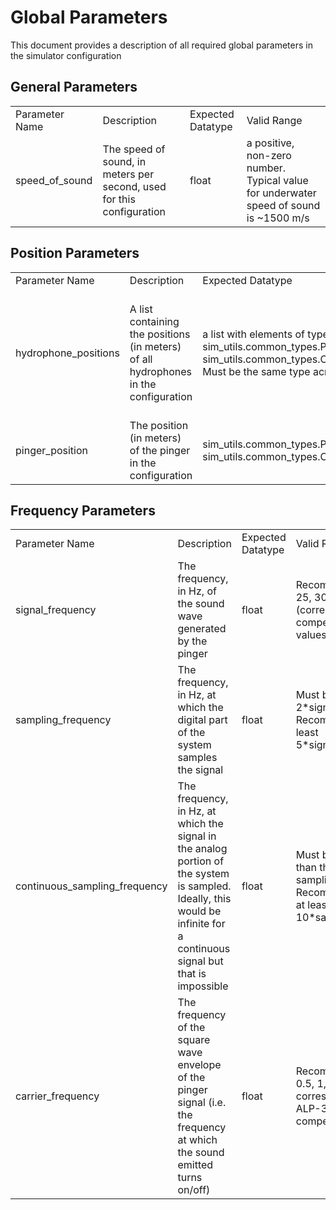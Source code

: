 # Global Parameters
This document provides a description of all required global parameters in the simulator configuration

## General Parameters
<table width="1000">
  <tr>
    <td> Parameter Name </td>
    <td> Description </td>
    <td> Expected Datatype </td>
    <td> Valid Range </td>
  </tr>
  <tr>
    <td> speed_of_sound </td>
    <td> The speed of sound, in meters per second, used for this configuration </td>
    <td> float </td>
    <td> a positive, non-zero number. Typical value for underwater speed of sound is ~1500 m/s </td>
  </tr>
</table>

## Position Parameters
<table width="1000">
  <tr>
    <td> Parameter Name </td>
    <td> Description </td>
    <td> Expected Datatype </td>
    <td> Valid Range </td>
  </tr>
  <tr>
  <tr>
    <td> hydrophone_positions </td>
    <td> A list containing the positions (in meters) of all hydrophones in the configuration </td>
    <td> a list with elements of type sim_utils.common_types.PolarPosition or sim_utils.common_types.CartesianPosition. Must be the same type across all elements </td>
    <td> The zeroth element of the list must be the origin (<code>PolarPosition(0,0,0)</code> or <code>CartesianPosition(0,0,0)</code>). The rest must be at a eucledian distance from the origin of no more than speed_of_sound/signal_frequency. The list must have at least 4 elements </td>
  </tr>
  <tr>
    <td> pinger_position </td>
    <td> The position (in meters) of the pinger in the configuration </td>
    <td> sim_utils.common_types.PolarPosition or sim_utils.common_types.CartesianPosition </td>
    <td> Could theoretically be any valid position, but it is recommended that the pinger should be at a euclidean distance of no more than 50m from the origin </td>
  </tr>
</table>

## Frequency Parameters
<table width="1000">
  <tr>
    <td> Parameter Name </td>
    <td> Description </td>
    <td> Expected Datatype </td>
    <td> Valid Range </td>
  </tr>
  <tr>
  <tr>
    <td> signal_frequency </td>
    <td> The frequency, in Hz, of the sound wave generated by the pinger </td>
    <td> float </td>
    <td> Recommended to be 25, 30, 35, or 40 kHz (corresponding to competition pinger values) </td>
  </tr>
  <tr>
    <td> sampling_frequency </td>
    <td> The frequency, in Hz, at which the digital part of the system samples the signal </td>
    <td> float </td>
    <td> Must be at least 2*signal_frequency. Recommended to be at least 5*signal_frequency </td>
  </tr>
  <tr>
    <td> continuous_sampling_frequency </td>
    <td> The frequency, in Hz, at which the signal in the analog portion of the system is sampled. Ideally, this would be infinite for a continuous signal but that is impossible </td>
    <td> float </td>
    <td> Must be much higher than the value of sampling_frequency. Recommended value is at least 10*sampling_frequency </td>
  </tr>
  <tr>
    <td> carrier_frequency </td>
    <td> The frequency of the square wave envelope of the pinger signal (i.e. the frequency at which the sound emitted turns on/off) </td>
    <td> float </td>
    <td> Recommended to be 0.5, 1, or 2 to correspond to Benthos ALP-365 used in competition </td>
  </tr>
</table>